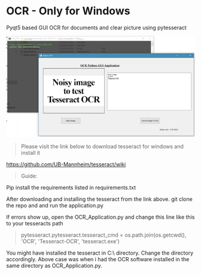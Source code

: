 # OCR - Only for Windows

Pyqt5 based GUI OCR for documents and clear picture using pytesseract

![alt text](https://github.com/mujeebishaque/OCR/blob/master/ocr.png)


>Please visit the link below to download tesseract for windows and install it

https://github.com/UB-Mannheim/tesseract/wiki

>Guide:

Pip install the requirements listed in requirements.txt

After downloading and installing the tesseract from the link above. git clone the repo and and run the application.py

If errors show up, open the OCR_Application.py and change this line like this to your tesseracts path

>pytesseract.pytesseract.tesseract_cmd = os.path.join(os.getcwd(), 'OCR', 'Tesseract-OCR', 'tesseract.exe')

You might have installed the tesseract in C:\ directory. Change the directory accordingly. Above case was when i had the OCR software installed in the same directory as OCR_Application.py.
